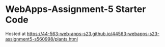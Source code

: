 # WebApps-Assignment-5 Starter Code
Hosted at  https://44-563-web-apps-s23.github.io/44563-webapps-s23-assignment5-s560998/plants.html
